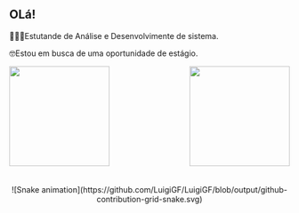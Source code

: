 ## OLá!
👩🏽‍💻Estutande de Análise e Desenvolvimente de sistema.  

🤓Estou em busca de uma oportunidade de estágio.

<div>
  
  <img  height="180em" src="https://github-readme-stats.vercel.app/api?username=AlineNeri&show_icons=true&theme=great-gatsby&include_all_commits=true&count_private=true"/>
  <img align="right" height="180em" src="https://github-readme-stats.vercel.app/api/top-langs/?username=Alineneri&layout=compact&langs_count=16&theme=great-gatsby"/>

</div>
<br>

<div  align="center"> 
  <div style="display: inline_block"><br>
![Snake animation](https://github.com/LuigiGF/LuigiGF/blob/output/github-contribution-grid-snake.svg)

